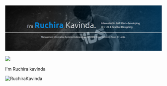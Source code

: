  ![RuchiraKavinda](my1.png)<br>
 <p><img src="https://github.com/vimalverma558/vimalverma558/blob/v2/img/hello.gif" width="20%"></p> I'm Ruchira kavinda
 <p align="left"> <img src="https://komarev.com/ghpvc/?username=RuchiraKavinda&color=blue" alt="RuchiraKavinda" /> </p>
